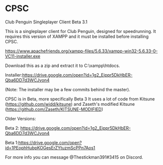 # CPSC
Club Penguin Singleplayer Client Beta 3.1

This is a singleplayer client for Club Penguin, designed for speedrunning.
It requires this version of XAMPP and it must be installed before installing CPSC.


https://www.apachefriends.org/xampp-files/5.6.33/xampp-win32-5.6.33-0-VC11-installer.exe



Download this as a zip and extract it to C:\xampp\htdocs.

Installer:https://drive.google.com/open?id=1g2_Eippr5DkHbER-Qba6DD7d3WCJvon4


(Note: The installer may be a few commits behind the master).


CPSC is in Beta, more specifically Beta 3
It uses a lot of code from Kitsune (https://github.com/widd/kitsune) and Zaseth's modified Kitsune (https://github.com/Zaseth/KITSUNE-MODIFIED)

Older Versions:


Beta 2: https://drive.google.com/open?id=1g2_Eippr5DkHbER-Qba6DD7d3WCJvon4

Beta 1:https://drive.google.com/open?id=1PEophHubpKOGesErZYtuzmScPPn7Aos1


For more info you can message @Thestickman391#3415 on Discord.

